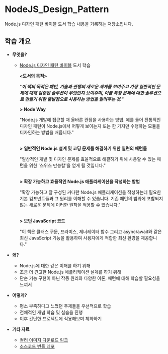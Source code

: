 # NodeJS_Design_Pattern
Node.js 디자인 패턴 바이블 도서 학습 내용을 기록하는 저장소입니다.

## 학습 개요

- **무엇을?**
    - [Node.js 디자인 패턴 바이블](http://www.yes24.com/Product/Goods/101686866) 도서 학습


      **<도서의 목적>**

      "***이 책의 목적은 패턴, 기술과 관행의 새로운 세계를 보여주고
      가장 일반적인 문제에 대해 검증된 솔루션이 무엇인지 보여주며,
      이를 특정 문제에 대한 솔루션으로 만들기 위한 출발점으로 사용하는
      방법을 알려주는 것."***

      **> Node Way**

      "Node.js 개발에 접근할 때 올바른 관점을 사용하는 방법.
      예를 들어 전통적인 디자인 패턴이 Node.js에서 어떻게 보이는지 또는
      한 가지만 수행하는 모듈을 디자인하는 방법을 배웁니다."
      <br></br>

      **> 일반적인 Node.js 설계 및 코딩 문제를 해결하기 위한 일련의 패턴들**

      "일상적인 개발 및 디자인 문제를 효율적으로 해결하기 위해 사용할 수
      있는 패턴을 위한 '스위스 만능칼'을 얻게 될 것입니다."
      <br></br>

      **> 확장 가능하고 효율적인 Node.js 애플리케이션을 작성하는 방법**

      "확장 가능하고 잘 구성된 커다란 Node.js 애플리케이션을 작성하는데
      필요한 기본 컴포넌트들과 그 원리를 이해할 수 있습니다. 기존 패턴의
      범위에 포함되지 않는 새로운 문제에 이러한 원칙을 적용할 수 있습니다."
      <br></br>

      **> 모던 JavaScript 코드**

      "이 책은 클래스 구문, 프라미스, 제너레이터 함수 그리고 async/await와
      같은 최신 JavaScript 기능을 활용하여 사용자에게 적합한 최신 환경을
      제공합니다."


- **왜?**
    - Node.js에 대한 깊은 이해를 하기 위해
    - 조금 더 견고한 Node.js 애플리케이션 설계를 하기 위해
    - 단순 기능 구현이 아닌 작동 원리와 다양한 이론, 패턴에 대해 학습할 필요성을 느껴서
- **어떻게?**
    - 평소 부족하다고 느꼈던 주제들을 우선적으로 학습
    - 전체적인 개념 학습 및 실습을 진행
    - 이후 간단한 프로젝트에 적용해보며 체화하기
- **기타 자료**
    - [컬러 이미지 다운로드 링크](https://static.packt-cdn.com/downloads/9781839214110_ColorImages.pdf)
    - [소스코드 번들 레포](https://github.com/PacktPublishing/Node.js-Design-Patterns-Third-Edition)